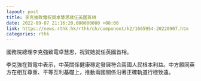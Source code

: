 ```yaml
---
layout: post
title: 李克強致電祝賀卓慧思就任英國首相
date: 2022-09-07 21:16:20.000000000 +08:00
link: https://news.rthk.hk/rthk/ch/component/k2/1665954-20220907.htm
categories: rthk
---
```


國務院總理李克強致電卓慧思，祝賀她就任英國首相。

李克強在賀電中表示，中英關係健康穩定發展符合兩國人民根本利益。中方願同英方在相互尊重、平等互利基礎上，推動兩國關係沿著正確軌道行穩致遠。
